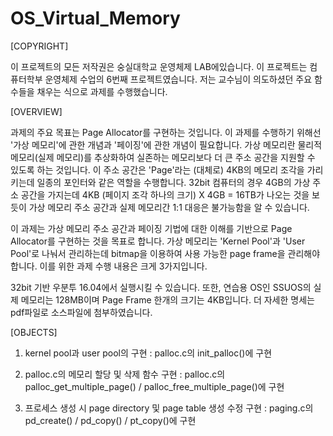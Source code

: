 # OS_Virtual_Memory

[COPYRIGHT]

이 프로젝트의 모든 저작권은 숭실대학교 운영체제 LAB에있습니다.
이 프로젝트는 컴퓨터학부 운영체제 수업의 6번째 프로젝트였습니다.
저는 교수님이 의도하셨던 주요 함수들을 채우는 식으로 과제를 수행했습니다.

[OVERVIEW]

과제의 주요 목표는 Page Allocator를 구현하는 것입니다. 이 과제를 수행하기 위해선 '가상 메모리'에 관한 개념과 '페이징'에 관한 개념이 필요합니다. 가상 메모리란
물리적 메모리(실제 메모리)를 추상화하여 실존하는 메모리보다 더 큰 주소 공간을 지원할 수 있도록 하는 것입니다. 이 주소 공간은 'Page'라는 (대체로) 4KB의 메모리 
조각을 가리키는데 일종의 포인터와 같은 역할을 수행합니다. 32bit 컴퓨터의 경우 4GB의 가상 주소 공간을 가지는데 4KB (페이지 조각 하나의 크기) X 4GB = 16TB가 
나오는 것을 보듯이 가상 메모리 주소 공간과 실제 메모리간 1:1 대응은 불가능함을 알 수 있습니다. 

이 과제는 가상 메모리 주소 공간과 페이징 기법에 대한 이해를 기반으로 Page Allocator를 구현하는 것을 목표로 합니다. 가상 메모리는 'Kernel Pool'과 'User 
Pool'로 나눠서 관리하는데 bitmap을 이용하여 사용 가능한 page frame을 관리해야 합니다. 이를 위한 과제 수행 내용은 크게 3가지입니다.

32bit 기반 우분투 16.04에서 실행시킬 수 있습니다. 또한, 연습용 OS인 SSUOS의 실제 메모리는 128MB이며 Page Frame 한개의 크기는 4KB입니다.
더 자세한 명세는 pdf파일로 소스파일에 첨부하였습니다.

[OBJECTS]

1. kernel pool과 user pool의 구현 : palloc.c의 init_palloc()에 구현

2. palloc.c의 메모리 할당 및 삭제 함수 구현 : palloc.c의 palloc_get_multiple_page() / palloc_free_multiple_page()에 구현

3. 프로세스 생성 시 page directory 및 page table 생성 수정 구현 : paging.c의 pd_create() / pd_copy() / pt_copy()에 구현
